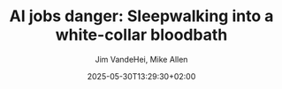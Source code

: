 ---
layout: post
title: "AI jobs danger: Sleepwalking into a white-collar bloodbath"
link: https://www.axios.com/2025/05/28/ai-jobs-white-collar-unemployment-anthropic
author: "Jim VandeHei, Mike Allen"
published_date: "28/05/2025"
description: "Dans une interview sans détour, Dario Amodei, PDG d’Anthropic — l’un des leaders mondiaux de l’intelligence artificielle — alerte sur l’impact imminent de l’IA sur l’emploi. Selon lui, l’IA pourrait éliminer jusqu’à la moitié des postes de bureau débutants et faire grimper le taux de chômage entre 10 et 20 % d’ici un à cinq ans. Amodei appelle les entreprises technologiques et les gouvernements à cesser d’édulcorer la réalité : les secteurs comme la finance, le droit, le conseil ou encore la tech pourraient être durement frappés, en particulier pour les jeunes actifs."
language: "en"
categories: "articles"
tags: "ia travail"
og-tags: "ia travail"
date: "2025-05-30T13:29:30+02:00"
permalink: /:categories/:year/:month/:day/:title/
---